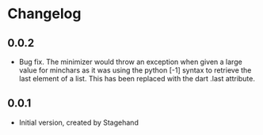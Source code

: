 # Changelog

## 0.0.2

- Bug fix. The minimizer would throw an exception when given a large value for minchars as it was using the python [-1] syntax to retrieve the last element of a list.  This has been replaced with the dart .last attribute.

## 0.0.1

- Initial version, created by Stagehand
